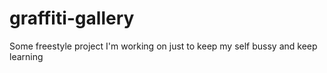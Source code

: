 # graffiti-gallery
Some freestyle project I'm working on just to keep my self bussy and keep learning
